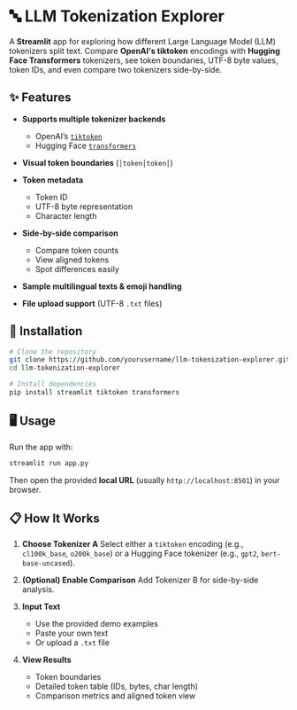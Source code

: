 # 🔤 LLM Tokenization Explorer

A **Streamlit** app for exploring how different Large Language Model (LLM) tokenizers split text.
Compare **OpenAI's tiktoken** encodings with **Hugging Face Transformers** tokenizers, see token boundaries, UTF-8 byte values, token IDs, and even compare two tokenizers side-by-side.

## ✨ Features

* **Supports multiple tokenizer backends**

  * OpenAI’s [`tiktoken`](https://github.com/openai/tiktoken)
  * Hugging Face [`transformers`](https://github.com/huggingface/transformers)
* **Visual token boundaries** (`│token│token│`)
* **Token metadata**

  * Token ID
  * UTF-8 byte representation
  * Character length
* **Side-by-side comparison**

  * Compare token counts
  * View aligned tokens
  * Spot differences easily
* **Sample multilingual texts & emoji handling**
* **File upload support** (UTF-8 `.txt` files)

## 🚀 Installation

```bash
# Clone the repository
git clone https://github.com/yourusername/llm-tokenization-explorer.git
cd llm-tokenization-explorer

# Install dependencies
pip install streamlit tiktoken transformers
```

## 🖥 Usage

Run the app with:

```bash
streamlit run app.py
```

Then open the provided **local URL** (usually `http://localhost:8501`) in your browser.

## 📋 How It Works

1. **Choose Tokenizer A**
   Select either a `tiktoken` encoding (e.g., `cl100k_base`, `o200k_base`) or a Hugging Face tokenizer (e.g., `gpt2`, `bert-base-uncased`).

2. **(Optional) Enable Comparison**
   Add Tokenizer B for side-by-side analysis.

3. **Input Text**

   * Use the provided demo examples
   * Paste your own text
   * Or upload a `.txt` file

4. **View Results**

   * Token boundaries
   * Detailed token table (IDs, bytes, char length)
   * Comparison metrics and aligned token view

